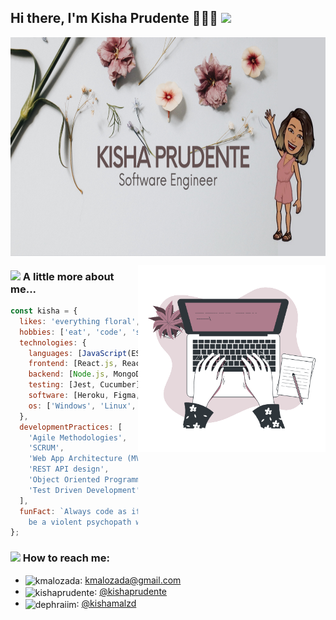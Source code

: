 ## Hi there, I'm Kisha Prudente 👩🏻‍💻 <img src="https://media.giphy.com/media/d7U9wE4REtinUIDeQ7/giphy.gif" width="30">

<p align="center">
  <img align="center" src="https://github.com/kishaprudente/kishaprudente/blob/master/assets/banner.png" alt="banner that says Kisha Prudente - software engineer" height="350">
</p>

<img align='right' src="https://github.com/kishaprudente/kishaprudente/blob/master/assets/Typing.gif" width="300">

### <img src="https://media.giphy.com/media/U4qQKbaM2evCBkfyX0/giphy.gif" width="30"> A little more about me...  
```javascript
const kisha = {
  likes: 'everything floral',
  hobbies: ['eat', 'code', 'sleep', 'repeat'],
  technologies: {
    languages: [JavaScript(ES6+), HTML5, CSS3, Java, PHP],
    frontend: [React.js, React Hooks, MobX, jQuery, Bootstrap, Material UI],
    backend: [Node.js, MongoDB, MySQL, Bcrypt, JWT, PassportJS],
    testing: [Jest, Cucumber],
    software: [Heroku, Figma, Trello, Git, NPM, Yarn, Babel, Webpack, CI/CD],
    os: ['Windows', 'Linux', 'Mac'],
  },
  developmentPractices: [
    'Agile Methodologies',
    'SCRUM',
    'Web App Architecture (MVC)',
    'REST API design',
    'Object Oriented Programming',
    'Test Driven Development',
  ],
  funFact: `Always code as if the guy who ends up maintaining your code will 
    be a violent psychopath who knows where you live. -Martin Golding`
};
```

 ### <img src="https://media.giphy.com/media/QaMRLY2nyVSUu9rZRw/giphy.gif" width="30"> How to reach me:
  - <img align="center" src="https://cdn.jsdelivr.net/npm/simple-icons@3.0.1/icons/gmail.svg" alt="kmalozada" height="20" width="20" />: <a href="mailto: kmalozada@gmail.com" target="_blank">kmalozada@gmail.com</a>
 - <img align="center" src="https://cdn.jsdelivr.net/npm/simple-icons@3.0.1/icons/linkedin.svg" alt="kishaprudente" height="20" width="20" />: <a href="https://linkedin.com/in/kishaprudente" target="_blank">@kishaprudente</a>
 - <img align="center" src="https://cdn.jsdelivr.net/npm/simple-icons@3.0.1/icons/instagram.svg" alt="dephraiim" height="20" width="20" />: <a href="https://instagram.com/in/kishamalzd" target="_blank">@kishamalzd</a>


<!--
**kishaprudente/kishaprudente** is a ✨ _special_ ✨ repository because its `README.md` (this file) appears on your GitHub profile.

Here are some ideas to get you started:

- 🔭 I’m currently working on ...
- 🌱 I’m currently learning ...
- 👯 I’m looking to collaborate on ...
- 🤔 I’m looking for help with ...
- 💬 Ask me about ...
- 📫 How to reach me: ...
- 😄 Pronouns: ...
- ⚡ Fun fact: ...
  -->

